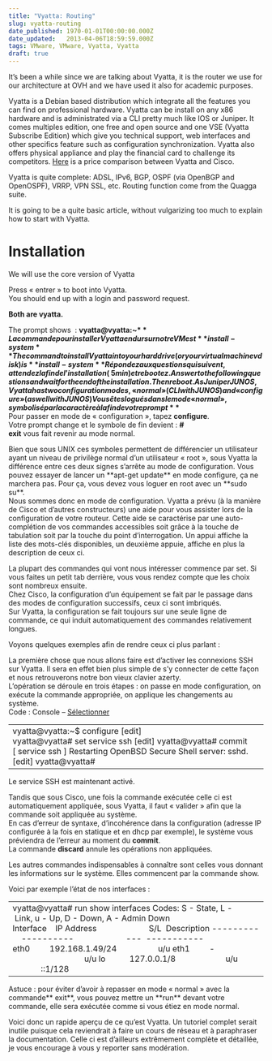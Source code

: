 ```yaml
---
title: "Vyatta: Routing"
slug: vyatta-routing
date_published: 1970-01-01T00:00:00.000Z
date_updated:   2013-04-06T18:59:59.000Z
tags: VMware, VMware, Vyatta, Vyatta
draft: true
---
```



It’s been a while since we are talking about Vyatta, it is the router we use for our architecture at OVH and we have used it also for academic purposes.

Vyatta is a Debian based distribution which integrate all the features you can find on professional hardware. Vyatta can be install on any x86 hardware and is administrated via a CLI pretty much like IOS or Juniper. It comes multiples edition, one free and open source and one VSE (Vyatta Subscribe Edition) which give you technical support, web interfaces and other specifics feature such as configuration synchronization. Vyatta also offers physical appliance and play the financial card to challenge its competitors. [Here](http://www.vyatta.com/sites/vyatta.com/files/pdfs/Vyatta_Cisco_Replacement_Guide_0.pdf) is a price comparison between Vyatta and Cisco.

Vyatta is quite complete: ADSL, IPv6, BGP, OSPF (via OpenBGP and OpenOSPF), VRRP, VPN SSL, etc. Routing function come from the Quagga suite.

It is going to be a quite basic article, without vulgarizing too much to explain how to start with Vyatta.


# Installation

We will use the core version of Vyatta

Press « entrer » to boot into Vyatta.  
 You should end up with a login and password request.

**Both are vyatta.**

The prompt shows  : **vyatta@vyatta:~$**  
 La commande pour installer Vyatta en dur sur notre VM est **install-system**  
 The command to install Vyatta into your hard drive (or your virtual machine vdisk) is **install-system**  
 Répondez aux questions qui suivent, attendez la fin de l’installation (~5min) et rebootez.  
 Answer to the following questions and wait for the end of the installation. Then reboot.  
 As Juniper JUNOS, Vyatta has two configuration modes, « normal » (CLI with JUNOS) and « configure » (as well with JUNOS)  
 Vous êtes logués dans le mode « normal », symbolisé par la caractère à la fin de votre prompt **$**  
 Pour passer en mode de « configuration », tapez **configure**.  
 Votre prompt change et le symbole de fin devient : **#**  
**exit** vous fait revenir au mode normal.

<div>Bien que sous UNIX ces symboles permettent de différencier un utilisateur ayant un niveau de privilège normal d’un utilisateur « root », sous Vyatta la différence entre ces deux signes s’arrête au mode de configuration.  
 Vous pouvez essayer de lancer un **apt-get update** en mode configure, ça ne marchera pas. Pour ça, vous devez vous loguer en root avec un **sudo su**.</div>Nous sommes donc en mode de configuration.  
 Vyatta a prévu (à la manière de Cisco et d’autres constructeurs) une aide pour vous assister lors de la configuration de votre routeur. Cette aide se caractérise par une auto-complétion de vos commandes accessibles soit grâce à la touche de tabulation soit par la touche du point d’interrogation. Un appui affiche la liste des mots-clés disponibles, un deuxième appuie, affiche en plus la description de ceux ci.

La plupart des commandes qui vont nous intéresser commence par set. Si vous faites un petit tab derrière, vous vous rendez compte que les choix sont nombreux ensuite.  
 Chez Cisco, la configuration d’un équipement se fait par le passage dans des modes de configuration successifs, ceux ci sont imbriqués.  
 Sur Vyatta, la configuration se fait toujours sur une seule ligne de commande, ce qui induit automatiquement des commandes relativement longues.

Voyons quelques exemples afin de rendre ceux ci plus parlant :

La première chose que nous allons faire est d’activer les connexions SSH sur Vyatta. Il sera en effet bien plus simple de s’y connecter de cette façon et nous retrouverons notre bon vieux clavier azerty.  
 L’opération se déroule en trois étapes : on passe en mode configuration, on exécute la commande appropriée, on applique les changements au système.  
 Code : Console – [Sélectionner](http://www.siteduzero.com/tutoriel-3-614628-1-introduction-a-vyatta.html#)

<div><table><tbody><tr><td><div>vyatta@vyatta:~$ configure [edit] vyatta@vyatta# set service ssh [edit] vyatta@vyatta# commit [ service ssh ] Restarting OpenBSD Secure Shell server: sshd. [edit] vyatta@vyatta#

</div></td></tr></tbody></table></div>Le service SSH est maintenant activé.

Tandis que sous Cisco, une fois la commande exécutée celle ci est automatiquement appliquée, sous Vyatta, il faut « valider » afin que la commande soit appliquée au système.  
 En cas d’erreur de syntaxe, d’incohérence dans la configuration (adresse IP configurée à la fois en statique et en dhcp par exemple), le système vous préviendra de l’erreur au moment du **commit**.  
 La commande **discard** annule les opérations non appliquées.

Les autres commandes indispensables à connaître sont celles vous donnant les informations sur le système. Elles commencent par la commande show.

Voici par exemple l’état de nos interfaces :

<div><table><tbody><tr><td><div>vyatta@vyatta# run show interfaces Codes: S - State, L - Link, u - Up, D - Down, A - Admin Down Interface    IP Address                        S/L  Description ---------    ----------                        ---  ----------- eth0         192.168.1.49/24                   u/u eth1         -                                 u/u lo           127.0.0.1/8                       u/u              ::1/128

</div></td></tr></tbody></table></div>Astuce : pour éviter d’avoir à repasser en mode « normal » avec la commande** exit**, vous pouvez mettre un **run** devant votre commande, elle sera exécutée comme si vous étiez en mode normal.

Voici donc un rapide aperçu de ce qu’est Vyatta. Un tutoriel complet serait inutile puisque cela reviendrait à faire un cours de réseau et à paraphraser la documentation. Celle ci est d’ailleurs extrêmement complète et détaillée, je vous encourage à vous y reporter sans modération.



